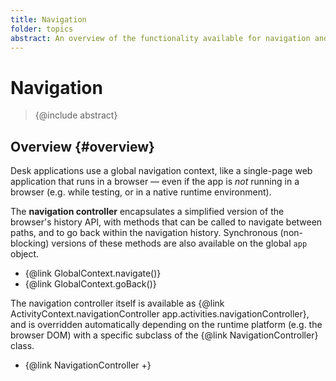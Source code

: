 ```yaml
---
title: Navigation
folder: topics
abstract: An overview of the functionality available for navigation and routing.
---
```


# Navigation

> {@include abstract}

## Overview {#overview}

Desk applications use a global navigation context, like a single-page web application that runs in a browser — even if the app is _not_ running in a browser (e.g. while testing, or in a native runtime environment).

The **navigation controller** encapsulates a simplified version of the browser's history API, with methods that can be called to navigate between paths, and to go back within the navigation history. Synchronous (non-blocking) versions of these methods are also available on the global `app` object.

- {@link GlobalContext.navigate()}
- {@link GlobalContext.goBack()}

The navigation controller itself is available as {@link ActivityContext.navigationController app.activities.navigationController}, and is overridden automatically depending on the runtime platform (e.g. the browser DOM) with a specific subclass of the {@link NavigationController} class.

- {@link NavigationController +}
